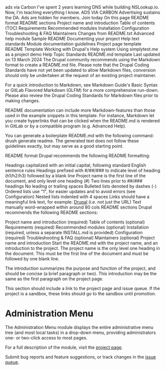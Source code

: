 ads via Carbon
I've spent 2 years learning DNS while building NSLookup.io. Now, I'm teaching everything I know.
ADS VIA CARBON
Advertising sustains the DA. Ads are hidden for members. Join today
On this page
README format
README sections
Project name and introduction
Table of contents (TOC)
Requirements
Recommended modules
Installation
Configuration
Troubleshooting & FAQ
Maintainers
Changes from README.txt
Advanced help module
Sample README
Documenting your project
Help text standards
Module documentation guidelines
Project page template
README Template
Working with Drupal's Help system
Using simplytest.me as a project demo
Help Topic Standards
README.md template
Last updated on 13 March 2024
The Drupal community recommends using the Markdown format to create a README.md file. Please note that the Drupal Coding Standards have not yet been updated to allow Markdown files, conversion should only be undertaken at the request of an existing project maintainer.

For a quick introduction to Markdown, see Markdown Guide's Basic Syntax or GitLab Flavored Markdown (GLFM) for a more comprehensive run-down. Please also review the Drupal Coding Standards for Markdown files prior to making changes.

README documentation can include more Markdown-features than those used in the example snippets in this template. For instance, Markdown let you create hyperlinks that can be clicked when the README.md is rendered in GitLab or by a compatible program (e.g. Advanced Help).

You can generate a boilerplate README.md with the following command: drush generate readme. The generated text does not follow these guidelines exactly, but may serve as a good starting point.

README format
Drupal recommends the following README formatting:

Headings capitalized with an initial capital, following standard English sentence rules
Headings prefixed with #/##/### to indicate level of heading (h1/h2/h3) followed by a blank line
Project name is the first line of the document, and only level one heading (#)
Two lines prior to ##/### headings
No leading or trailing spaces
Bulleted lists denoted by dashes (-)
Ordered lists use "1", for easier updates and to avoid errors (see Configuration)
Nested lists indented with 4 spaces
Links should have a meaningful link text, for example:
[Drupal](https://www.drupal.org/) (i.e. not just the URL)
Text manually word-wrapped within around 80 cols
README sections
Drupal recommends the following README sections:

Project name and introduction (required)
Table of contents (optional)
Requirements (required)
Recommended modules (optional)
Installation (required, unless a separate INSTALL.md is provided)
Configuration (required)
Troubleshooting & FAQ (optional)
Maintainers (optional)
Project name and introduction
Start the README.md with the project name, and an introduction to the project. The project name is the only level one heading in the document. This must be the first line of the document and must be followed by one blank line.

The introduction summarizes the purpose and function of the project, and should be concise (a brief paragraph or two). This introduction may be the same as the first paragraph on the project page.

This section should include a link to the project page and issue queue. If the project is a sandbox, these links should go to the sandbox until promotion.

# Administration Menu

The Administration Menu module displays the entire administrative menu tree
(and most local tasks) in a drop-down menu, providing administrators one- or
two-click access to most pages.

For a full description of the module, visit the
[project page](https://www.drupal.org/project/admin_menu).

Submit bug reports and feature suggestions, or track changes in the
[issue queue](https://www.drupal.org/project/issues/admin_menu).